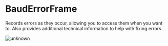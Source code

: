 # BaudErrorFrame
Records errors as they occur, allowing you to access them when you want to. Also provides additional technical information to help with fixing errors

![unknown](https://user-images.githubusercontent.com/40672673/99480671-8dd56280-2926-11eb-9b62-9ea71189063a.png)
